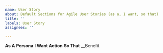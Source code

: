 ```yaml
---
name: User Story
about: Default Sections for Agile User Stories (as a, I want, so that)
title: ''
labels: User Story
assignees: ''

---
```


**As A** __Persona__
**I Want** __Action__
**So That** __Benefit
